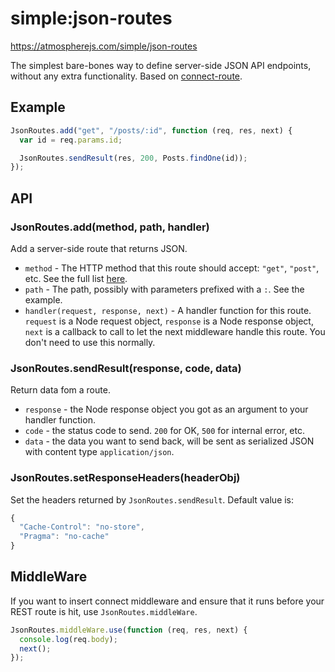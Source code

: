 # simple:json-routes

<https://atmospherejs.com/simple/json-routes>

The simplest bare-bones way to define server-side JSON API endpoints, without
any extra functionality. Based on [connect-route](https://github.com/baryshev/connect-route).

## Example

```js
JsonRoutes.add("get", "/posts/:id", function (req, res, next) {
  var id = req.params.id;

  JsonRoutes.sendResult(res, 200, Posts.findOne(id));
});
```

## API

### JsonRoutes.add(method, path, handler)

Add a server-side route that returns JSON.

- `method` - The HTTP method that this route should accept: `"get"`, `"post"`,
etc. See the full list [here](https://github.com/baryshev/connect-route/blob/06f92e07dc8e4690f7f788df39b37b5db4b06f90/lib/connect-route.js#L4).
- `path` - The path, possibly with parameters prefixed with a `:`. See the
example.
- `handler(request, response, next)` - A handler function for this route.
`request` is a Node request object, `response` is a Node response object, `next`
is a callback to call to let the next middleware handle this route. You don't
need to use this normally.

### JsonRoutes.sendResult(response, code, data)

Return data fom a route.

- `response` - the Node response object you got as an argument to your handler
function.
- `code` - the status code to send. `200` for OK, `500` for internal error, etc.
- `data` - the data you want to send back, will be sent as serialized JSON with
content type `application/json`.

### JsonRoutes.setResponseHeaders(headerObj)

Set the headers returned by `JsonRoutes.sendResult`. Default value is:

```js
{
  "Cache-Control": "no-store",
  "Pragma": "no-cache"
}
```

## MiddleWare

If you want to insert connect middleware and ensure that it runs before your REST route is hit, use `JsonRoutes.middleWare`.

```js
JsonRoutes.middleWare.use(function (req, res, next) {
  console.log(req.body);
  next();
});
```